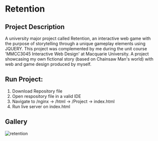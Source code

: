 # Retention

## Project Description

A university major project called Retention, an interactive web game with the purpose of storytelling through a unique gameplay elements using JQUERY. This project was complemented by me during the unit course 'MMCC3045 Interactive Web Design' at Macquarie University. A project showcasing my own fictional story (based on Chainsaw Man's world) with web and game design produced by myself.



## Run Project:
1. Download Repository file
2. Open respository file in a valid IDE
3. Navigate to /nginx -> /html -> /Project -> index.html
4. Run live server on index.html

## Gallery 
![retention](https://user-images.githubusercontent.com/69235038/198503112-4b37de7c-78fb-487d-856d-a220db5659f5.JPG)
